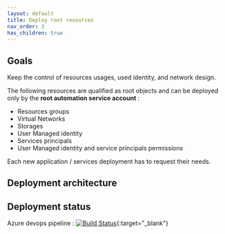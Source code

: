 ```yaml
---
layout: default
title: Deploy root resources
nav_order: 3
has_children: true
---
```


## Goals

Keep the control of resources usages, used identity, and network design.

The following resources are qualified as root objects and can be deployed only by the **root automation service account** :

- Resources groups
- Virtual Networks
- Storages
- User Managed identity
- Services principals
- User Managed identity and service principals permissions

Each new application / services deployment has to request their needs.

## Deployment architecture

## Deployment status

Azure devops pipeline : [![Build Status](https://dev.azure.com/ygo74/iac/_apis/build/status%2FDeploy%20subscription%20root%20objects?branchName=master)](https://dev.azure.com/ygo74/iac/_build/latest?definitionId=33&branchName=master){:target="_blank"}
